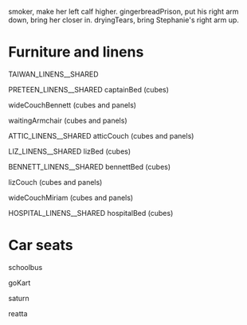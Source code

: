 smoker, make her left calf higher.
gingerbreadPrison, put his right arm down, bring her closer in.
dryingTears, bring Stephanie's right arm up.

# Furniture and linens
TAIWAN_LINENS__SHARED

PRETEEN_LINENS__SHARED
captainBed (cubes)

wideCouchBennett (cubes and panels)

waitingArmchair (cubes and panels)

ATTIC_LINENS__SHARED
atticCouch (cubes and panels)

LIZ_LINENS__SHARED
lizBed (cubes)

BENNETT_LINENS__SHARED
bennettBed (cubes)

lizCouch (cubes and panels)

wideCouchMiriam (cubes and panels)

HOSPITAL_LINENS__SHARED
hospitalBed (cubes)

# Car seats
schoolbus

goKart

saturn

reatta